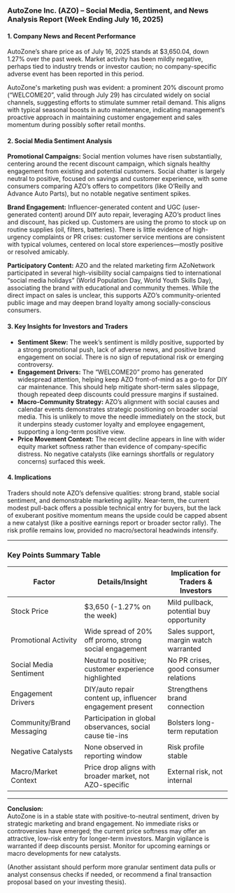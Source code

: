 ### AutoZone Inc. (AZO) – Social Media, Sentiment, and News Analysis Report (Week Ending July 16, 2025)

#### 1. Company News and Recent Performance
AutoZone’s share price as of July 16, 2025 stands at $3,650.04, down 1.27% over the past week. Market activity has been mildly negative, perhaps tied to industry trends or investor caution; no company-specific adverse event has been reported in this period.

AutoZone's marketing push was evident: a prominent 20% discount promo (“WELCOME20”, valid through July 29) has circulated widely on social channels, suggesting efforts to stimulate summer retail demand. This aligns with typical seasonal boosts in auto maintenance, indicating management’s proactive approach in maintaining customer engagement and sales momentum during possibly softer retail months.

#### 2. Social Media Sentiment Analysis
**Promotional Campaigns:** Social mention volumes have risen substantially, centering around the recent discount campaign, which signals healthy engagement from existing and potential customers. Social chatter is largely neutral to positive, focused on savings and customer experience, with some consumers comparing AZO’s offers to competitors (like O’Reilly and Advance Auto Parts), but no notable negative sentiment spikes.

**Brand Engagement:** Influencer-generated content and UGC (user-generated content) around DIY auto repair, leveraging AZO’s product lines and discount, has picked up. Customers are using the promo to stock up on routine supplies (oil, filters, batteries). There is little evidence of high-urgency complaints or PR crises: customer service mentions are consistent with typical volumes, centered on local store experiences—mostly positive or resolved amicably.

**Participatory Content:** AZO and the related marketing firm AZoNetwork participated in several high-visibility social campaigns tied to international “social media holidays” (World Population Day, World Youth Skills Day), associating the brand with educational and community themes. While the direct impact on sales is unclear, this supports AZO’s community-oriented public image and may deepen brand loyalty among socially-conscious consumers.

#### 3. Key Insights for Investors and Traders

- **Sentiment Skew:** The week’s sentiment is mildly positive, supported by a strong promotional push, lack of adverse news, and positive brand engagement on social. There is no sign of reputational risk or emerging controversy.
- **Engagement Drivers:** The “WELCOME20” promo has generated widespread attention, helping keep AZO front-of-mind as a go-to for DIY car maintenance. This should help mitigate short-term sales slippage, though repeated deep discounts could pressure margins if sustained.
- **Macro-Community Strategy:** AZO’s alignment with social causes and calendar events demonstrates strategic positioning on broader social media. This is unlikely to move the needle immediately on the stock, but it underpins steady customer loyalty and employee engagement, supporting a long-term positive view.
- **Price Movement Context:** The recent decline appears in line with wider equity market softness rather than evidence of company-specific distress. No negative catalysts (like earnings shortfalls or regulatory concerns) surfaced this week.

#### 4. Implications
Traders should note AZO’s defensive qualities: strong brand, stable social sentiment, and demonstrable marketing agility. Near-term, the current modest pull-back offers a possible technical entry for buyers, but the lack of exuberant positive momentum means the upside could be capped absent a new catalyst (like a positive earnings report or broader sector rally). The risk profile remains low, provided no macro/sectoral headwinds intensify.

---

### Key Points Summary Table

| Factor                        | Details/Insight                                                      | Implication for Traders & Investors      |
|-------------------------------|---------------------------------------------------------------------|------------------------------------------|
| Stock Price                   | $3,650 (-1.27% on the week)                                         | Mild pullback, potential buy opportunity |
| Promotional Activity          | Wide spread of 20% off promo, strong social engagement              | Sales support, margin watch warranted    |
| Social Media Sentiment        | Neutral to positive; customer experience highlighted                | No PR crises, good consumer relations    |
| Engagement Drivers            | DIY/auto repair content up, influencer engagement present           | Strengthens brand connection             |
| Community/Brand Messaging     | Participation in global observances, social cause tie-ins           | Bolsters long-term reputation            |
| Negative Catalysts            | None observed in reporting window                                   | Risk profile stable                      |
| Macro/Market Context          | Price drop aligns with broader market, not AZO-specific             | External risk, not internal              |

---

**Conclusion:**  
AutoZone is in a stable state with positive-to-neutral sentiment, driven by strategic marketing and brand engagement. No immediate risks or controversies have emerged; the current price softness may offer an attractive, low-risk entry for longer-term investors. Margin vigilance is warranted if deep discounts persist. Monitor for upcoming earnings or macro developments for new catalysts.

(Another assistant should perform more granular sentiment data pulls or analyst consensus checks if needed, or recommend a final transaction proposal based on your investing thesis).
